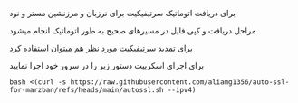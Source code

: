 برای دریافت اتوماتیک سرتیفیکیت برای نرزبان و مرزنشین مستر و نود

مراحل دریافت و کپی فایل در مسیرهای صحیح به طور اتوماتیک انجام میشود

برای تمدید سرتیفیکیت مورد نظر هم میتوان استفاده کرد

برای اجرای اسکریپت دستور زیر را در سرور خود اجرا نمایید
```
bash <(curl -s https://raw.githubusercontent.com/aliamg1356/auto-ssl-for-marzban/refs/heads/main/autossl.sh --ipv4)
```
